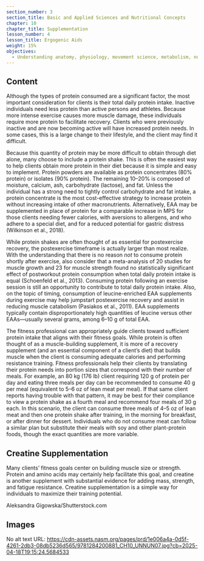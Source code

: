 ```yaml
---
section_number: 3
section_title: Basic and Applied Sciences and Nutritional Concepts
chapter: 10
chapter_title: Supplementation
lesson_number: 4
lesson_title: Ergogenic Aids
weight: 15%
objectives:
  - Understanding anatomy, physiology, movement science, metabolism, nutrition, and supplementation.
---
```


## Content
Although the types of protein consumed are a significant factor, the most important consideration for clients is their total daily protein intake. Inactive individuals need less protein than active persons and athletes. Because more intense exercise causes more muscle damage, these individuals require more protein to facilitate recovery. Clients who were previously inactive and are now becoming active will have increased protein needs. In some cases, this is a large change to their lifestyle, and the client may find it difficult.

Because this quantity of protein may be more difficult to obtain through diet alone, many choose to include a protein shake. This is often the easiest way to help clients obtain more protein in their diet because it is simple and easy to implement. Protein powders are available as protein concentrates (80% protein) or isolates (90% protein). The remaining 10–20% is composed of moisture, calcium, ash, carbohydrate (lactose), and fat. Unless the individual has a strong need to tightly control carbohydrate and fat intake, a protein concentrate is the most cost-effective strategy to increase protein without increasing intake of other macronutrients. Alternatively, EAA may be supplemented in place of protein for a comparable increase in MPS for those clients needing fewer calories, with aversions to allergens, and who adhere to a special diet, and for a reduced potential for gastric distress (Wilkinson et al., 2018).

While protein shakes are often thought of as essential for postexercise recovery, the postexercise timeframe is actually larger than most realize. With the understanding that there is no reason *not* to consume protein shortly after exercise, also consider that a meta-analysis of 20 studies for muscle growth and 23 for muscle strength found no statistically significant effect of postworkout protein consumption when total daily protein intake is equal (Schoenfeld et al., 2013). Consuming protein following an exercise session is still an opportunity to contribute to total daily protein intake. Also, on the topic of timing, consumption of leucine-enriched EAA supplements during exercise may help jumpstart postexercise recovery and assist in reducing muscle catabolism (Pasiakos et al., 2011). EAA supplements typically contain disproportionately high quantities of leucine versus other EAAs—usually several grams, among 6–10 g of total EAA.

The fitness professional can appropriately guide clients toward sufficient protein intake that aligns with their fitness goals. While protein is often thought of as a muscle-building supplement, it is more of a recovery supplement (and an essential component of a client’s diet) that builds muscle when the client is consuming adequate calories and performing resistance training. Fitness professionals help their clients by translating their protein needs into portion sizes that correspond with their number of meals. For example, an 80 kg (176 lb) client requiring 120 g of protein per day and eating three meals per day can be recommended to consume 40 g per meal (equivalent to 5–6 oz of lean meat per meal). If that same client reports having trouble with that pattern, it may be best for their compliance to view a protein shake as a fourth meal and recommend four meals of 30 g each. In this scenario, the client can consume three meals of 4–5 oz of lean meat and then one protein shake after training, in the morning for breakfast, or after dinner for dessert. Individuals who do not consume meat can follow a similar plan but substitute their meals with soy and other plant-protein foods, though the exact quantities are more variable.

## Creatine Supplementation

Many clients’ fitness goals center on building muscle size or strength. Protein and amino acids may certainly help facilitate this goal, and creatine is another supplement with substantial evidence for adding mass, strength, and fatigue resistance. Creatine supplementation is a simple way for individuals to maximize their training potential.

Aleksandra Gigowska/Shutterstock.com

## Images

No alt text
URL: https://cdn-assets.nasm.org/pages/prd/1e006a4a-0d5f-4261-2db3-08db5236d565/9781284200881_CH10_UNNUN07.jpg?cb=2025-04-18T19:15:24.5684533